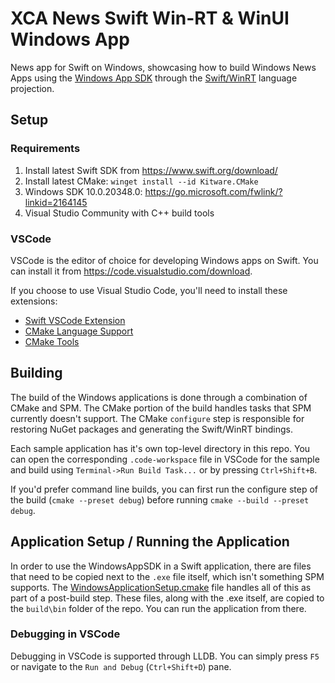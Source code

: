 # XCA News Swift Win-RT & WinUI Windows App

News app for Swift on Windows, showcasing how to build Windows News Apps using the [Windows App SDK](https://github.com/microsoft/windowsappsdk) through the [Swift/WinRT](https://github.com/thebrowsercompany/swift-winrt) language projection.

## Setup

### Requirements
1. Install latest Swift SDK from https://www.swift.org/download/
2. Install latest CMake: `winget install --id Kitware.CMake`
3. Windows SDK 10.0.20348.0: https://go.microsoft.com/fwlink/?linkid=2164145
4. Visual Studio Community with C++ build tools

### VSCode

VSCode is the editor of choice for developing Windows apps on Swift. You can install it from https://code.visualstudio.com/download.

If you choose to use Visual Studio Code, you'll need to install these extensions:
- [Swift VSCode Extension](https://marketplace.visualstudio.com/items?itemName=sswg.swift-lang)
- [CMake Language Support](https://marketplace.visualstudio.com/items?itemName=twxs.cmake)
- [CMake Tools](https://marketplace.visualstudio.com/items?itemName=ms-vscode.cmake-tools)

## Building

The build of the Windows applications is done through a combination of CMake and SPM. The CMake portion of the build handles tasks that SPM currently doesn't support. The CMake `configure` step is responsible for restoring NuGet packages and generating the Swift/WinRT bindings.

Each sample application has it's own top-level directory in this repo. You can open the corresponding `.code-workspace` file in VSCode for the sample and build using `Terminal->Run Build Task...` or by pressing `Ctrl+Shift+B`.

If you'd prefer command line builds, you can first run the configure step of the build (`cmake --preset debug`) before running `cmake --build --preset debug`.

## Application Setup / Running the Application

In order to use the WindowsAppSDK in a Swift application, there are files that need to be copied next to the `.exe` file itself, which isn't something SPM supports. The [WindowsApplicationSetup.cmake](cmake/WindowsApplicationSetup.cmake) file handles all of this as part of a post-build step. These files, along with the .exe itself, are copied to the `build\bin` folder of the repo. You can run the application from there.

### Debugging in VSCode

Debugging in VSCode is supported through LLDB. You can simply press `F5` or navigate to the `Run and Debug` (`Ctrl+Shift+D`) pane.